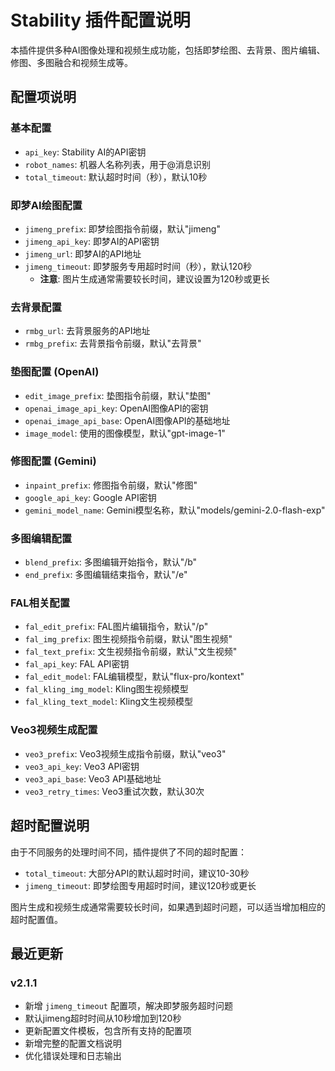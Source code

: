 # Stability 插件配置说明

本插件提供多种AI图像处理和视频生成功能，包括即梦绘图、去背景、图片编辑、修图、多图融合和视频生成等。

## 配置项说明

### 基本配置
- `api_key`: Stability AI的API密钥
- `robot_names`: 机器人名称列表，用于@消息识别
- `total_timeout`: 默认超时时间（秒），默认10秒

### 即梦AI绘图配置
- `jimeng_prefix`: 即梦绘图指令前缀，默认"jimeng"
- `jimeng_api_key`: 即梦AI的API密钥
- `jimeng_url`: 即梦AI的API地址
- `jimeng_timeout`: 即梦服务专用超时时间（秒），默认120秒
  - **注意**: 图片生成通常需要较长时间，建议设置为120秒或更长

### 去背景配置
- `rmbg_url`: 去背景服务的API地址
- `rmbg_prefix`: 去背景指令前缀，默认"去背景"

### 垫图配置 (OpenAI)
- `edit_image_prefix`: 垫图指令前缀，默认"垫图"
- `openai_image_api_key`: OpenAI图像API的密钥
- `openai_image_api_base`: OpenAI图像API的基础地址
- `image_model`: 使用的图像模型，默认"gpt-image-1"

### 修图配置 (Gemini)
- `inpaint_prefix`: 修图指令前缀，默认"修图"
- `google_api_key`: Google API密钥
- `gemini_model_name`: Gemini模型名称，默认"models/gemini-2.0-flash-exp"

### 多图编辑配置
- `blend_prefix`: 多图编辑开始指令，默认"/b"
- `end_prefix`: 多图编辑结束指令，默认"/e"

### FAL相关配置
- `fal_edit_prefix`: FAL图片编辑指令，默认"/p"
- `fal_img_prefix`: 图生视频指令前缀，默认"图生视频"
- `fal_text_prefix`: 文生视频指令前缀，默认"文生视频"
- `fal_api_key`: FAL API密钥
- `fal_edit_model`: FAL编辑模型，默认"flux-pro/kontext"
- `fal_kling_img_model`: Kling图生视频模型
- `fal_kling_text_model`: Kling文生视频模型

### Veo3视频生成配置
- `veo3_prefix`: Veo3视频生成指令前缀，默认"veo3"
- `veo3_api_key`: Veo3 API密钥
- `veo3_api_base`: Veo3 API基础地址
- `veo3_retry_times`: Veo3重试次数，默认30次

## 超时配置说明

由于不同服务的处理时间不同，插件提供了不同的超时配置：

- `total_timeout`: 大部分API的默认超时时间，建议10-30秒
- `jimeng_timeout`: 即梦绘图专用超时时间，建议120秒或更长

图片生成和视频生成通常需要较长时间，如果遇到超时问题，可以适当增加相应的超时配置值。

## 最近更新

### v2.1.1
- 新增 `jimeng_timeout` 配置项，解决即梦服务超时问题
- 默认jimeng超时时间从10秒增加到120秒
- 更新配置文件模板，包含所有支持的配置项
- 新增完整的配置文档说明
- 优化错误处理和日志输出 